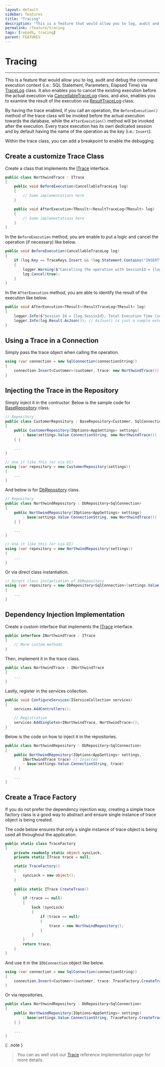 ```yaml
---
layout: default
sidebar: features
title: "Tracing"
description: "This is a feature that would allow you to log, audit and debug the command execution context (i.e.: SQL Statement, Parameters, Elapsed Time) via TraceLog class."
permalink: /feature/tracing
tags: [repodb, tracing]
parent: FEATURES
---
```


# Tracing

---

This is a feature that would allow you to log, audit and debug the command execution context (i.e.: SQL Statement, Parameters, Elapsed Time) via [TraceLog](/class/tracelog) class. It also enables you to cancel the existing execution before the actual execution via [CancellableTraceLog](/class/cancellabletracelog) class, and also, enables you to examine the result of the execution via [ResultTraceLog](/class/resulttracelog) class.

By having the trace enabled, if you call an operation, the `BeforeExecution()` method of the trace class will be invoked before the actual execution towards the database, while the `AfterExecution()` method will be invoked after the execution. Every trace execution has its own dedicated session and by default having the name of the operation as the key (i.e.: `Insert`).

Within the trace class, you can add a breakpoint to enable the debugging.

## Create a customize Trace Class

Create a class that implements the [ITrace](/interface/itrace) interface.

```csharp
public class NorthwindTrace : ITrace
{
    public void BeforeExecution(CancellableTraceLog log)
    {
        // Some implementations here
    }

    public void AfterExecution<TResult>(ResultTraceLog<TResult> log)
    {
        // Some implementations here
    }
}
```

In the `BeforeExecution` method, you are enable to put a logic and cancel the operation (if necessary) like below.

```csharp
public void BeforeExecution(CancellableTraceLog log)
{
    if (log.Key == TraceKeys.Insert && !log.Statement.Contains("INSERT"))
    {
        logger.Warning($"Cancelling the operation with SessionId = {log.SessionId}, Statement = {log.Statement}");
        log.Cancel(true);
    }
}
```

In the `AfterExecution` method, you are able to identify the result of the execution like below.

```csharp
public void AfterExecution<TResult>(ResultTraceLog<TResult> log)
{
    logger.Info($"Session Id = {log.SessioId}, Total Execution Time (in Seconds) = {log.ExecutionTime.TotalSeconds}, Statement = {log.Statement}");
    logger.Info(log.Result.AsJson()); // AsJson() is just a sample extended method
}
```

## Using a Trace in a Connection

Simply pass the trace object when calling the operation.

```csharp
using (var connection = new SqlConnection(connectionString))
{
    connection.Insert<Customer>(customer, trace: new NorthwindTrace());
}
```

## Injecting the Trace in the Repository

Simply inject it in the contructor. Below is the sample code for [BaseRepository](/class/baserepository) class.

```csharp
// Repository
public class CustomerRepository : BaseRepository<Customer, SqlConnection>
{
    public CustomerRepository(IOptions<AppSettings> settings)
        : base(settings.Value.ConnectionString, new NorthwindTrace())
    { }

    ...
}

// Use it like this (or via DI)
using (var repository = new CustomerRepository(settings))
{
    ...
}
```

And below is for [DbRepository](/class/dbrepository) class.

```csharp
// Repository
public class NorthwindRepository : DbRepository<SqlConnection>
{
    public NorthwindRepository(IOptions<AppSettings> settings)
        : base(settings.Value.ConnectionString, new NorthwindTrace())
    { }

    ...
}

// Use it like this (or via DI)
using (var repository = new NorthwindRepository(settings))
{
    ...
}
```

Or via direct class instantiation.

```csharp
// Direct class instantiation of DbRepository
using (var repository = new DbRepository<SqlConnection>(settings.Value.ConnectionString, new NorthwindTrace()))
{
    ...
}
```

## Dependency Injection Implementation

Create a custom interface that implements the [ITrace](/interface/itrace) interface.

```csharp
public interface INorthwindTrace : ITrace
{
    // More custom methods
}
```

Then, implement it in the trace class.

```csharp
public class NorthwindTrace : INorthwindTrace
{
    ...
}
```

Lastly, register in the services collection.

```csharp
public void ConfigureServices(IServiceCollection services)
{
    services.AddControllers();

    // Registration
    services.AddSingleton<INorthwindTrace, NorthwindTrace>();
}
```

Below is the code on how to inject it in the repositories.

```csharp
public class NorthwindRepository : DbRepository<SqlConnection>
{
    public NorthwindRepository(IOptions<AppSettings> settings,
        INorthwindTrace trace) // Injected
        : base(settings.Value.ConnectionString, trace)
    { }

    ...
}
```

## Create a Trace Factory

If you do not prefer the dependency injection way, creating a simple trace factory class is a good way to abstract and ensure single instance of trace object is being created.

The code below ensures that only a single instance of trace object is being used all throughout the application.

```csharp
public static class TraceFactory
{
    private readonly static object syncLock;
    private static ITrace trace = null;

    static TraceFactory()
    {
        syncLock = new object();
    }
    
    public static ITrace CreateTrace()
    {
        if (trace == null)
        {
            lock (syncLock)
            {
                if (trace == null)
                {
                    trace = new NorthwindRepository();
                }
            }
        }
        return trace;
    }
}
```

And use it in the `IDbConnection` object like below.

```csharp
using (var connection = new SqlConnection(connectionString))
{
    connection.Insert<Customer>(customer, trace: TraceFactory.CreateTrace());
}
```

Or via repositories.

```csharp
public class NorthwindRepository : DbRepository<SqlConnection>
{
    public NorthwindRepository(IOptions<AppSettings> settings)
        : base(settings.Value.ConnectionString, TraceFactory.CreateTrace())
    { }

    ...
}
```

{: .note }
> You can as well visit our [Trace](/reference/trace) reference implementation page for more details.
